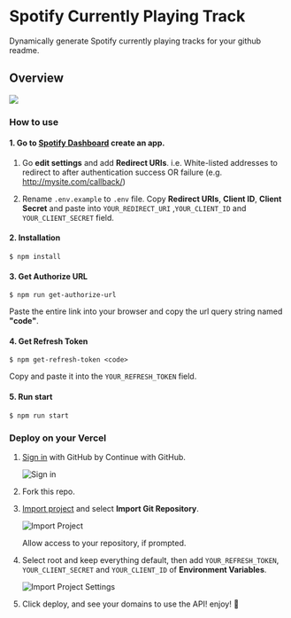 # Spotify Currently Playing Track

Dynamically generate Spotify currently playing tracks for your github readme.

## Overview

[![](https://spotify-currently-playing-track.vercel.app/api)](https://spotify-currently-playing-track.vercel.app/api)

### How to use

#### 1. Go to [Spotify Dashboard](https://developer.spotify.com/dashboard/) create an app.

1. Go **edit settings** and add **Redirect URIs**. 
i.e. White-listed addresses to redirect to after authentication success OR failure (e.g. http://mysite.com/callback/)

2. Rename `.env.example` to `.env` file.
    Copy **Redirect URIs**, **Client ID**, **Client Secret** and paste into `YOUR_REDIRECT_URI` ,`YOUR_CLIENT_ID` and `YOUR_CLIENT_SECRET` field.

#### 2. Installation

```
$ npm install
```
#### 3. Get Authorize URL

```
$ npm run get-authorize-url
```
Paste the entire link into your browser and copy the url query string named **"code"**.

#### 4. Get Refresh Token

```
$ npm get-refresh-token <code>
```

Copy and paste it into the `YOUR_REFRESH_TOKEN` field.

#### 5. Run start

```
$ npm run start
```

### Deploy on your Vercel

1. [Sign in](https://vercel.com/login) with GitHub by Continue with GitHub.

   ![Sign in](https://raw.githubusercontent.com/regchiu/resources/master/spotify-currently-playing-track/log_in_to_vercel.jpg)

2. Fork this repo.

3. [Import project](https://vercel.com/import) and select **Import Git Repository**.

    ![Import Project](https://raw.githubusercontent.com/regchiu/resources/master/spotify-currently-playing-track/import_project_vercel.jpg)

    Allow access to your repository, if prompted.

4. Select root and keep everything default, then add `YOUR_REFRESH_TOKEN`, `YOUR_CLIENT_SECRET` and `YOUR_CLIENT_ID` of **Environment Variables**.

    ![Import Project Settings](https://raw.githubusercontent.com/regchiu/resources/master/spotify-currently-playing-track/import_project_settings_vercel.jpg)

5. Click deploy, and see your domains to use the API! enjoy! :tada:

